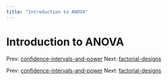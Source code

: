 ```yaml
---
title: "Introduction to ANOVA"
---
```


# Introduction to ANOVA

Prev: [confidence-intervals-and-power](confidence-intervals-and-power.md)
Next: [factorial-designs](factorial-designs.md)

Prev: [confidence-intervals-and-power](confidence-intervals-and-power.md)
Next: [factorial-designs](factorial-designs.md)
